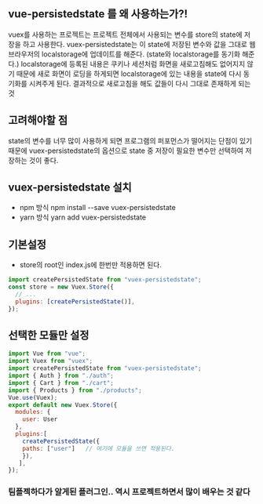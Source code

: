 
## vue-persistedstate 를 왜 사용하는가?!
vuex를 사용하는 프로젝트는 프로젝트 전체에서 사용되는 변수를 store의 state에 저장을 하고 사용한다.
vuex-persistedstate는 이 state에 저장된 변수와 값을 그대로 웹브라우저의 localstorage에 업데이트를 해준다.
(state와 localstorage를 동기화 해준다.)
localstorage에 등록된 내용은 쿠키나 세션처럼 화면을 새로고침해도 없어지지 않기 때문에 새로 화면이 로딩을 하게되면
localstorage에 있는 내용을 state에 다시 동기화를 시켜주게 된다.
결과적으로 새로고침을 해도 값들이 다시 그대로 존재하게 되는 것

## 고려해야할 점
state의 변수를 너무 많이 사용하게 되면 프로그램의 퍼포먼스가 떨어지는 단점이 있기 때문에 
vuex-persistedstate의 옵션으로 state 중 저장이 필요한 변수만 선택하여 저장하는 것이 좋다.

## vuex-persistedstate 설치
- npm 방식
  npm install --save vuex-persistedstate
- yarn 방식
  yarn add vuex-persistedstate

## 기본설정
- store의 root인 index.js에 한번만 적용하면 된다.
```javascript
import createPersistedState from "vuex-persistedstate";
const store = new Vuex.Store({
  // ...
  plugins: [createPersistedState()],
});
```

## 선택한 모듈만 설정
```javascript
import Vue from "vue";
import Vuex from "vuex";
import createPersistedState from "vuex-persistedstate";
import { Auth } from "./auth";
import { Cart } from "./cart";
import { Products } from "./products";
Vue.use(Vuex);
export default new Vuex.Store({
  modules: {
    user: User
  },
  plugins:[
    createPersistedState({
    paths: ["user"]   // 여기에 모듈을 쓰면 적용된다.
    }),
   ],
});
```

### 팀플젝하다가 알게된 플러그인.. 역시 프로젝트하면서 많이 배우는 것 같다
